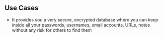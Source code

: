 ## Use Cases

* It provides you a very secure, encrypted database where you can 
keep inside all your passwords, usernames, email accounts, URLs, notes without any risk for others to find 
them
